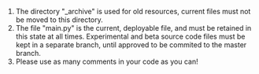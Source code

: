 1. The directory "_archive" is used for old resources, current files must not be moved to this directory.
2. The file "main.py" is the current, deployable file, and must be retained in this state at all times. Experimental and beta source
code files must be kept in a separate branch, until approved to be commited to the master branch.
3. Please use as many comments in your code as you can!
